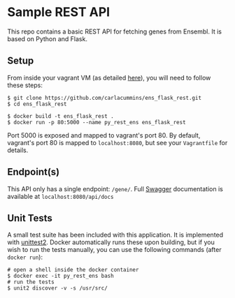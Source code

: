 # Sample REST API

This repo contains a basic REST API for fetching genes from Ensembl. It is based on Python and Flask. 

## Setup

From inside your vagrant VM (as detailed [here](https://github.com/joanmarcriera/vagrant-file)), you will need to follow these steps:
```
$ git clone https://github.com/carlacummins/ens_flask_rest.git
$ cd ens_flask_rest

$ docker build -t ens_flask_rest .
$ docker run -p 80:5000 --name py_rest_ens ens_flask_rest
```
Port 5000 is exposed and mapped to vagrant's port 80. By default, vagrant's port 80 is mapped to `localhost:8080`, but see your `Vagrantfile` for details.

## Endpoint(s)

This API only has a single endpoint: `/gene/`. Full [Swagger](https://swagger.io/) documentation is available at `localhost:8080/api/docs`

## Unit Tests

A small test suite has been included with this application. It is implemented with [unittest2](https://pypi.org/project/unittest2/). Docker automatically runs these upon building, but if you wish to run the tests manually, you can use the following commands (after `docker run`):
```
# open a shell inside the docker container
$ docker exec -it py_rest_ens bash
# run the tests
$ unit2 discover -v -s /usr/src/
```
